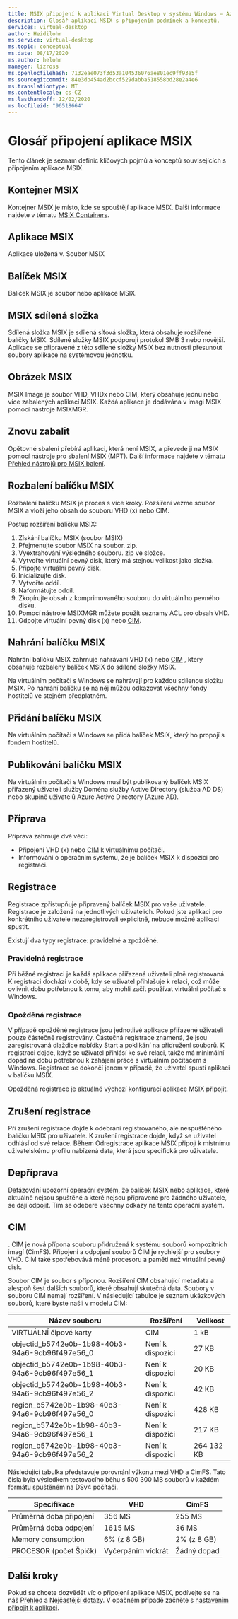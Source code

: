 ```yaml
---
title: MSIX připojení k aplikaci Virtual Desktop v systému Windows – Azure
description: Glosář aplikací MSIX s připojením podmínek a konceptů.
services: virtual-desktop
author: Heidilohr
ms.service: virtual-desktop
ms.topic: conceptual
ms.date: 08/17/2020
ms.author: helohr
manager: lizross
ms.openlocfilehash: 7132eae073f3d53a104536076ae801ec9ff93e5f
ms.sourcegitcommit: 84e3db454ad2bccf529dabba518558bd28e2a4e6
ms.translationtype: MT
ms.contentlocale: cs-CZ
ms.lasthandoff: 12/02/2020
ms.locfileid: "96518664"
---
```

# <a name="msix-app-attach-glossary"></a>Glosář připojení aplikace MSIX

Tento článek je seznam definic klíčových pojmů a konceptů souvisejících s připojením aplikace MSIX.

## <a name="msix-container"></a>Kontejner MSIX

Kontejner MSIX je místo, kde se spouštějí aplikace MSIX. Další informace najdete v tématu [MSIX Containers](/windows/msix/msix-container).

## <a name="msix-application"></a>Aplikace MSIX 

Aplikace uložená v. Soubor MSIX

## <a name="msix-package"></a>Balíček MSIX 

Balíček MSIX je soubor nebo aplikace MSIX.

## <a name="msix-share"></a>MSIX sdílená složka

Sdílená složka MSIX je sdílená síťová složka, která obsahuje rozšířené balíčky MSIX. Sdílené složky MSIX podporují protokol SMB 3 nebo novější. Aplikace se připravené z této sdílené složky MSIX bez nutnosti přesunout soubory aplikace na systémovou jednotku.

## <a name="msix-image"></a>Obrázek MSIX

MSIX Image je soubor VHD, VHDx nebo CIM, který obsahuje jednu nebo více zabalených aplikací MSIX. Každá aplikace je dodávána v imagi MSIX pomocí nástroje MSIXMGR.

## <a name="repackage"></a>Znovu zabalit

Opětovné sbalení přebírá aplikaci, která není MSIX, a převede ji na MSIX pomocí nástroje pro sbalení MSIX (MPT). Další informace najdete v tématu [Přehled nástrojů pro MSIX balení](/windows/msix/packaging-tool/tool-overview).

## <a name="expand-an-msix-package"></a>Rozbalení balíčku MSIX

Rozbalení balíčku MSIX je proces s více kroky. Rozšíření vezme soubor MSIX a vloží jeho obsah do souboru VHD (x) nebo CIM. 

Postup rozšíření balíčku MSIX:

1. Získání balíčku MSIX (soubor MSIX)
2. Přejmenujte soubor MSIX na soubor. zip.
3. Vyextrahování výsledného souboru. zip ve složce.
4. Vytvořte virtuální pevný disk, který má stejnou velikost jako složka.
5. Připojte virtuální pevný disk.
6. Inicializujte disk.
7. Vytvořte oddíl.
8. Naformátujte oddíl.
9. Zkopírujte obsah z komprimovaného souboru do virtuálního pevného disku.
10. Pomocí nástroje MSIXMGR můžete použít seznamy ACL pro obsah VHD.
11. Odpojte virtuální pevný disk (x) nebo [CIM](#cim).

## <a name="upload-an-msix-package"></a>Nahrání balíčku MSIX 

Nahrání balíčku MSIX zahrnuje nahrávání VHD (x) nebo [CIM](#cim) , který obsahuje rozbalený balíček MSIX do sdílené složky MSIX.

Na virtuálním počítači s Windows se nahrávají pro každou sdílenou složku MSIX. Po nahrání balíčku se na něj můžou odkazovat všechny fondy hostitelů ve stejném předplatném.

## <a name="add-an-msix-package"></a>Přidání balíčku MSIX

Na virtuálním počítači s Windows se přidá balíček MSIX, který ho propojí s fondem hostitelů.

## <a name="publish-an-msix-package"></a>Publikování balíčku MSIX 

Na virtuálním počítači s Windows musí být publikovaný balíček MSIX přiřazený uživateli služby Doména služby Active Directory (služba AD DS) nebo skupině uživatelů Azure Active Directory (Azure AD).

## <a name="staging"></a>Příprava

Příprava zahrnuje dvě věci:

- Připojení VHD (x) nebo [CIM](#cim) k virtuálnímu počítači.
- Informování o operačním systému, že je balíček MSIX k dispozici pro registraci.

## <a name="registration"></a>Registrace

Registrace zpřístupňuje připravený balíček MSIX pro vaše uživatele. Registrace je založená na jednotlivých uživatelích. Pokud jste aplikaci pro konkrétního uživatele nezaregistrovali explicitně, nebude možné aplikaci spustit.

Existují dva typy registrace: pravidelné a zpožděné.

### <a name="regular-registration"></a>Pravidelná registrace

Při běžné registraci je každá aplikace přiřazená uživateli plně registrovaná. K registraci dochází v době, kdy se uživatel přihlašuje k relaci, což může ovlivnit dobu potřebnou k tomu, aby mohli začít používat virtuální počítač s Windows.

### <a name="delayed-registration"></a>Opožděná registrace

V případě opožděné registrace jsou jednotlivé aplikace přiřazené uživateli pouze částečně registrovány. Částečná registrace znamená, že jsou zaregistrovaná dlaždice nabídky Start a poklikání na přidružení souborů. K registraci dojde, když se uživatel přihlásí ke své relaci, takže má minimální dopad na dobu potřebnou k zahájení práce s virtuálním počítačem s Windows. Registrace se dokončí jenom v případě, že uživatel spustí aplikaci v balíčku MSIX.

Opožděná registrace je aktuálně výchozí konfigurací aplikace MSIX připojit.

## <a name="deregistration"></a>Zrušení registrace

Při zrušení registrace dojde k odebrání registrovaného, ale nespuštěného balíčku MSIX pro uživatele. K zrušení registrace dojde, když se uživatel odhlásí od své relace. Během Odregistrace aplikace MSIX připojí k místnímu uživatelskému profilu nabízená data, která jsou specifická pro uživatele.

## <a name="destage"></a>Depříprava

Defázování upozorní operační systém, že balíček MSIX nebo aplikace, které aktuálně nejsou spuštěné a které nejsou připravené pro žádného uživatele, se dají odpojit. Tím se odebere všechny odkazy na tento operační systém.

## <a name="cim"></a>CIM

. CIM je nová přípona souboru přidružená k systému souborů kompozitních imagí (CimFS). Připojení a odpojení souborů CIM je rychlejší pro soubory VHD. CIM také spotřebovává méně procesoru a paměti než virtuální pevný disk.

Soubor CIM je soubor s příponou. Rozšíření CIM obsahující metadata a alespoň šest dalších souborů, které obsahují skutečná data. Soubory v souboru CIM nemají rozšíření. V následující tabulce je seznam ukázkových souborů, které byste našli v modelu CIM:

| Název souboru | Rozšíření | Velikost |
|-----------|-----------|------|
| VIRTUÁLNÍ čipové karty | CIM | 1 kB |
| objectid_b5742e0b-1b98-40b3-94a6-9cb96f497e56_0 | Není k dispozici | 27 KB |
| objectid_b5742e0b-1b98-40b3-94a6-9cb96f497e56_1 | Není k dispozici | 20 KB |
| objectid_b5742e0b-1b98-40b3-94a6-9cb96f497e56_2 | Není k dispozici | 42 KB |
| region_b5742e0b-1b98-40b3-94a6-9cb96f497e56_0 | Není k dispozici | 428 KB |
| region_b5742e0b-1b98-40b3-94a6-9cb96f497e56_1 | Není k dispozici | 217 KB |
| region_b5742e0b-1b98-40b3-94a6-9cb96f497e56_2 | Není k dispozici | 264 132 KB |

Následující tabulka představuje porovnání výkonu mezi VHD a CimFS. Tato čísla byla výsledkem testovacího běhu s 500 300 MB souborů v každém formátu spuštěném na DSv4 počítači.

|  Specifikace                          | VHD                    | CimFS   |
|---------------------------------|--------------------------|-----------|
| Průměrná doba připojení     | 356 MS                     | 255 MS      |
| Průměrná doba odpojení   | 1615 MS                    | 36 MS       |
| Memory consumption | 6% (z 8 GB)                      | 2% (z 8 GB)       |
| PROCESOR (počet Špičk)          | Vyčerpáním víckrát | Žádný dopad |

## <a name="next-steps"></a>Další kroky

Pokud se chcete dozvědět víc o připojení aplikace MSIX, podívejte se na náš [Přehled](what-is-app-attach.md) a [Nejčastější dotazy](app-attach-faq.md). V opačném případě začněte s [nastavením připojit k aplikaci](app-attach.md).
